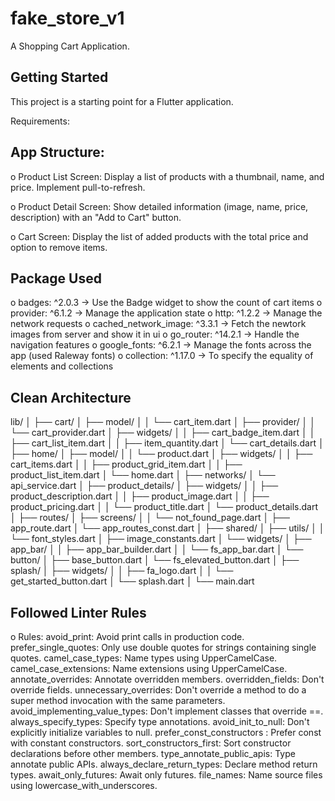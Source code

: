# fake_store_v1

A Shopping Cart Application.

## Getting Started

This project is a starting point for a Flutter application.

Requirements:

## App Structure:

o Product List Screen: Display a list of products with a thumbnail, name, and price. Implement pull-to-refresh.

o Product Detail Screen: Show detailed information (image, name, price, description) with an "Add to Cart" button.

o Cart Screen: Display the list of added products with the total price and option to remove items.

## Package Used

o badges: ^2.0.3 -> Use the Badge widget to show the count of cart items
o provider: ^6.1.2 -> Manage the application state 
o http: ^1.2.2  -> Manage the network requests
o cached_network_image: ^3.3.1 -> Fetch the newtork images from server and show it in ui
o go_router: ^14.2.1 -> Handle the navigation features
o google_fonts: ^6.2.1 -> Manage the fonts across the app (used Raleway fonts)
o collection: ^1.17.0 -> To specify the equality of elements and collections

## Clean Architecture
lib/
│
├── cart/
│   ├── model/
│   │   └── cart_item.dart
│   ├── provider/
│   │   └── cart_provider.dart
│   ├── widgets/
│   │   ├── cart_badge_item.dart
│   │   ├── cart_list_item.dart
│   │   ├── item_quantity.dart
│   └── cart_details.dart
│
├── home/
│   ├── model/
│   │   └── product.dart
│   ├── widgets/
│   │   ├── cart_items.dart
│   │   ├── product_grid_item.dart
│   │   ├── product_list_item.dart
│   └── home.dart
│
├── networks/
│   └── api_service.dart
│
├── product_details/
│   ├── widgets/
│   │   ├── product_description.dart
│   │   ├── product_image.dart
│   │   ├── product_pricing.dart
│   │   └── product_title.dart
│   └── product_details.dart
│
├── routes/
│   ├── screens/
│   │   └── not_found_page.dart
│   ├── app_route.dart
│   └── app_routes_const.dart
│
├── shared/
│   ├── utils/
│   │   └── font_styles.dart
│   ├── image_constants.dart
│   └── widgets/
│       ├── app_bar/
│       │   ├── app_bar_builder.dart
│       │   └── fs_app_bar.dart
│       └── button/
│           ├── base_button.dart
│           └── fs_elevated_button.dart
│
├── splash/
│   ├── widgets/
│   │   ├── fa_logo.dart
│   │   └── get_started_button.dart
│   └── splash.dart
│
└── main.dart


## Followed Linter Rules 
o Rules:
  avoid_print: Avoid print calls in production code.
  prefer_single_quotes: Only use double quotes for strings containing single quotes.
  camel_case_types: Name types using UpperCamelCase.
  camel_case_extensions: Name extensions using UpperCamelCase.
  annotate_overrides: Annotate overridden members.
  overridden_fields: Don't override fields.
  unnecessary_overrides: Don't override a method to do a super method invocation with the same parameters.
  avoid_implementing_value_types: Don't implement classes that override ==.
  always_specify_types: Specify type annotations.
  avoid_init_to_null: Don't explicitly initialize variables to null.
  prefer_const_constructors : Prefer const with constant constructors.
  sort_constructors_first: Sort constructor declarations before other members.
  type_annotate_public_apis: Type annotate public APIs.
  always_declare_return_types: Declare method return types.
  await_only_futures: Await only futures.
  file_names: Name source files using lowercase_with_underscores.
